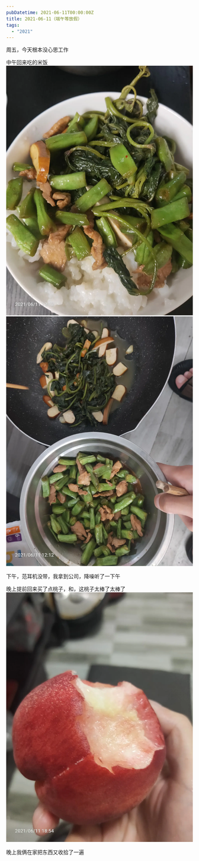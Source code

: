 ```yaml
---
pubDatetime: 2021-06-11T00:00:00Z
title: 2021-06-11（端午等放假）
tags:
  - "2021"
---
```


周五，今天根本没心思工作

中午回来吃的米饭
![](../../img/6904315-3cca5a9ae9d072d9.jpg)
![](../../img/6904315-1efe1bc60c06f2be.jpg)

下午，范耳机没带，我拿到公司，降噪听了一下午

晚上提前回来买了点桃子，和，这桃子太棒了太棒了
![](../../img/6904315-b1029e1412f68e33.jpg)

晚上我俩在家把东西又收拾了一遍
